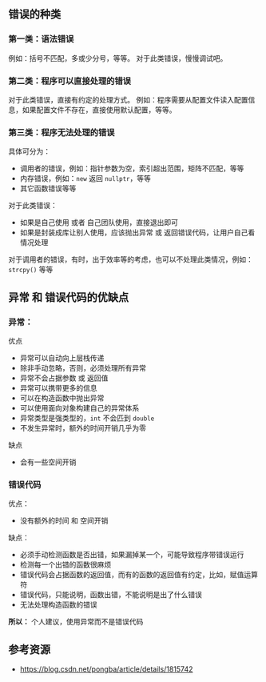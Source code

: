 ## 错误的种类
### 第一类：语法错误
例如：括号不匹配，多或少分号，等等。
对于此类错误，慢慢调试吧。

### 第二类：程序可以直接处理的错误
对于此类错误，直接有约定的处理方式。
例如：程序需要从配置文件读入配置信息，如果配置文件不存在，直接使用默认配置，等等。

### 第三类：程序无法处理的错误
具体可分为：
* 调用者的错误，例如：指针参数为空，索引超出范围，矩阵不匹配，等等
* 内存错误，例如：`new` 返回 `nullptr`，等等
* 其它函数错误等等

对于此类错误：
* 如果是自己使用 或者 自己团队使用，直接退出即可
* 如果是封装成库让别人使用，应该抛出异常 或 返回错误代码，让用户自己看情况处理

对于调用者的错误，有时，出于效率等的考虑，也可以不处理此类情况，例如：`strcpy()` 等等

## 异常 和 错误代码的优缺点
### 异常：
优点
* 异常可以自动向上层栈传递
* 除非手动忽略，否则，必须处理所有异常
* 异常不会占据参数 或 返回值
* 异常可以携带更多的信息
* 可以在构造函数中抛出异常
* 可以使用面向对象构建自己的异常体系
* 异常类型是强类型的，`int` 不会匹到 `double`
* 不发生异常时，额外的时间开销几乎为零

缺点
* 会有一些空间开销

### 错误代码
优点：
* 没有额外的时间 和 空间开销

缺点：
* 必须手动检测函数是否出错，如果漏掉某一个，可能导致程序带错误运行
* 检测每一个出错的函数很麻烦
* 错误代码会占据函数的返回值，而有的函数的返回值有约定，比如，赋值运算符
* 错误代码，只能说明，函数出错，不能说明是出了什么错误
* 无法处理构造函数的错误

**所以：** 个人建议，使用异常而不是错误代码

## 参考资源
* https://blog.csdn.net/pongba/article/details/1815742

